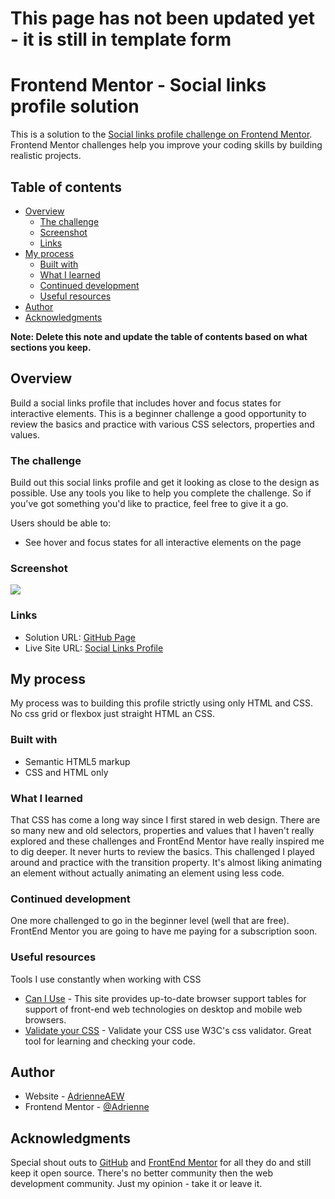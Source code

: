 # This page has not been updated yet - it is still in template form 
# Frontend Mentor - Social links profile solution
This is a solution to the [Social links profile challenge on Frontend Mentor](https://www.frontendmentor.io/challenges/social-links-profile-UG32l9m6dQ). Frontend Mentor challenges help you improve your coding skills by building realistic projects. 

## Table of contents

- [Overview](#overview)
  - [The challenge](#the-challenge)
  - [Screenshot](#screenshot)
  - [Links](#links)
- [My process](#my-process)
  - [Built with](#built-with)
  - [What I learned](#what-i-learned)
  - [Continued development](#continued-development)
  - [Useful resources](#useful-resources)
- [Author](#author)
- [Acknowledgments](#acknowledgments)

**Note: Delete this note and update the table of contents based on what sections you keep.**

## Overview
Build a social links profile that includes hover and focus states for interactive elements. This is a beginner challenge a good opportunity to review the basics and practice with various CSS selectors, properties and values.

### The challenge
Build out this social links profile and get it looking as close to the design as possible. Use any tools you like to help you complete the challenge. So if you've got something you'd like to practice, feel free to give it a go.

Users should be able to:

- See hover and focus states for all interactive elements on the page

### Screenshot

![](assets/images/screenshot.jpg)

### Links

- Solution URL: [GitHub Page](https://github.com/AdrienneAEW/social-links-profile-main)
- Live Site URL: [Social Links Profile](https://adrienneaew.github.io/social-links-profile-main/)

## My process
My process was to building this profile strictly using only HTML and CSS. No css grid or flexbox just straight HTML an CSS. 

### Built with

- Semantic HTML5 markup
- CSS and HTML only

### What I learned

That CSS has come a long way since I first stared in web design. There are so many new and old selectors, properties and values that I haven't really explored and these challenges and FrontEnd Mentor have really inspired me to dig deeper. It never hurts to review the basics. This challenged I played around and practice with the transition property. It's almost liking animating an element without actually animating an element using less code.

### Continued development

One more challenged to go in the beginner level (well that are free). FrontEnd Mentor you are going to have me paying for a subscription soon.

### Useful resources
Tools I use constantly when working with CSS
- [Can I Use](https://caniuse.com/) - This site provides up-to-date browser support tables for support of front-end web technologies on desktop and mobile web browsers.
- [Validate your CSS](https://jigsaw.w3.org/css-validator/) - Validate your CSS use W3C's css validator. Great tool for learning and checking your code.

## Author

- Website - [AdrienneAEW](https://www.adrienneaew.me)
- Frontend Mentor - [@Adrienne](https://www.frontendmentor.io/profile/AdrienneAEW)

## Acknowledgments

Special shout outs to [GitHub](https://github.com/) and [FrontEnd Mentor](https://www.frontendmentor.io/home) for all they do and still keep it open source. There's no better community then the web development community. Just my opinion - take it or leave it.
